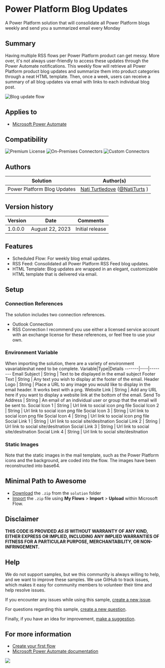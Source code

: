 # Power Platform Blog Updates
A Power Platform solution that will consolidate all Power Platform blogs weekly and send you a summarized email every Monday


## Summary
Having multiple RSS flows per Power Platform product can get messy. More over, it's not always user-friendly to access these updates through the Power Automate notifications. This weekly flow will retrieve all Power Platform product blog updates and summarize them into product categories through a neat HTML template. Then, once a week, users can receive a summary of all blog updates via email with links to each individual blog post.

![Blog update flow](assets/images/Flow.gif)

## Applies to
* [Microsoft Power Automate](https://docs.microsoft.com/power-automate)
## Compatibility

![Premium License](https://img.shields.io/badge/Premium%20License-Not%20Required-green.svg "Premium license not required")
![On-Premises Connectors](https://img.shields.io/badge/On--Premises%20Connectors-No-green.svg "Does not use on-premise connectors")
![Custom Connectors](https://img.shields.io/badge/Custom%20Connectors-Not%20Required-green.svg "Does not use custom connectors")

## Authors
Solution|Author(s)
--------|---------
Power Platform Blog Updates | [Nati Turtledove](https://github.com/NatiTurts) ([@NatiTurts](https://www.twitter.com/NatiTurts) )

## Version history
Version|Date|Comments
-------|----|--------
1.0.0.0 | August 22, 2023 | Initial release

## Features
* Scheduled Flow: For weekly blog email updates.
* RSS Feed: Consolidated all Power Platform RSS Feed blog updates.
* HTML Template: Blog updates are wrapped in an elegant, customizable HTML template that is delivered via email.

## Setup
### Connection References
The solution includes two connection references.
* Outlook Connection
* RSS Connection
I recommend you use either a licensed service account with an exchange license for these references, or feel free to use your own.

### Environment Variable
When importing the solution, there are a variety of environment vavariableshat need to be complete.
Variable|Type|Details
-------|----|--------
Email Subject | String | Text to be displayed in the email subject
Footer Text | String | Any text you wish to display at the footer of the email.
Header Logo | String | Place a URL to any image you would like to display in the email header. It works best with a png.
Website Link | String | Add any URL here if you want to display a website link at the bottom of the email.
Send To Address | String | An email of an individual user or group that the email will be sent to.
Social Icon 1 | String | Url link to social icon png file
Social Icon 2 | String | Url link to social icon png file
Social Icon 3 | String | Url link to social icon png file
Social Icon 4 | String | Url link to social icon png file
Social Link 1 | String | Url link to social site/desitnation
Social Link 2 | String | Url link to social site/desitnation
Social Link 3 | String | Url link to social site/desitnation
Social Link 4 | String | Url link to social site/desitnation

### Static Images
Note that the static images in the mail template, such as the Power Platform icons and the background, are coded into the flow. The images have been reconstructed into base64.
## Minimal Path to Awesome

* [Download](solution) the `.zip` from the `solution` folder
* [Import](https://flow.microsoft.com/en-us/blog/import-export-bap-packages/) the `.zip` file using **My Flows** > **Import** > **Upload** within Microsoft Flow.

## Disclaimer

**THIS CODE IS PROVIDED *AS IS* WITHOUT WARRANTY OF ANY KIND, EITHER EXPRESS OR IMPLIED, INCLUDING ANY IMPLIED WARRANTIES OF FITNESS FOR A PARTICULAR PURPOSE, MERCHANTABILITY, OR NON-INFRINGEMENT.**


## Help

We do not support samples, but we this community is always willing to help, and we want to improve these samples. We use GitHub to track issues, which makes it easy for  community members to volunteer their time and help resolve issues.

If you encounter any issues while using this sample, [create a new issue](https://github.com/pnp/powerautomate-samples/issues/new?assignees=&labels=Needs%3A+Triage+%3Amag%3A%2Ctype%3Abug-suspected&template=bug-report.yml&sample=Power-Platform-Blog-Update-Flow&authors=@NatiTurts&title=Power-Platform-Blog-Updates%20-%20).

For questions regarding this sample, [create a new question](https://github.com/pnp/powerautomate-samples/issues/new?assignees=&labels=Needs%3A+Triage+%3Amag%3A%2Ctype%3Abug-suspected&template=question.yml&sample=Power-Platform-Blog-Update-Flow&authors=@NatiTurts&title=Power-Platform-Blog-Updates%20-%20).

Finally, if you have an idea for improvement, [make a suggestion](https://github.com/pnp/powerautomate-samples/issues/new?assignees=&labels=Needs%3A+Triage+%3Amag%3A%2Ctype%3Abug-suspected&template=suggestion.yml&sample=Power-Platform-Blog-Update-Flow&authors=@NatiTurts&title=Power-Platform-Blog-Updates%20-%20).

## For more information

- [Create your first flow](https://docs.microsoft.com/en-us/power-automate/getting-started#create-your-first-flow)
- [Microsoft Power Automate documentation](https://docs.microsoft.com/en-us/power-automate/)

<img src="https://telemetry.sharepointpnp.com/powerautomate-samples/samples/Power-Platform-Blog-Updates" />
